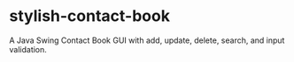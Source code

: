 # stylish-contact-book
A Java Swing Contact Book GUI with add, update, delete, search, and input validation.
